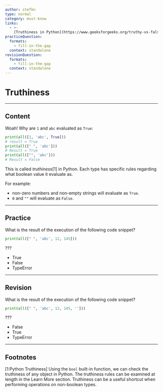 ```yaml
---
author: stefkn
type: normal
category: must-know
links:
  - >-
    [Truthiness in Python](https://www.geeksforgeeks.org/truthy-vs-falsy-values-in-python/){website}
practiceQuestion:
  formats:
    - fill-in-the-gap
  context: standalone
revisionQuestion:
  formats:
    - fill-in-the-gap
  context: standalone
---
```


# Truthiness


---

## Content

Woah! Why are `1` and `abc` evaluated as `True`:

```python
print(all([1, 'abc', True]))
# result = True
print(all([" ", 'abc']))
# Result = True
print(all(["", 'abc']))
# Result = False
```

This is called *truthiness*[1] in Python. Each type has specific rules regarding what boolean value it evaluate as. 

For example:
- non-zero numbers and non-empty strings will evaluate as `True`. 
- `0` and `""` will evaluate as `False`.


---

## Practice

What is the result of the execution of the following code snippet?

```python
print(all([" ", 'abc', 12, 145]))
```

???

- True
- False
- TypeError


---

## Revision

What is the result of the execution of the following code snippet?

```python
print(all([" ", 'abc', 12, 145, '']))
```

???

- False
- True
- TypeError


---

## Footnotes

[1:Python Truthiness]
Using the `bool` built-in function, we can check the truthiness of any object in Python. The truthiness rules can be examined at length in the Learn More section. Truthiness can be a useful shortcut when performing operations on non-boolean types.
 
